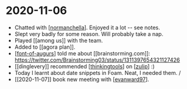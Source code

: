 # 2020-11-06

- Chatted with [[normanchella]]. Enjoyed it a lot -- see notes.
- Slept very badly for some reason. Will probably take a nap.
- Played [[among us]] with the team.
- Added to [[agora plan]].
- [[font-of-augurs]] told me about [[brainstorming.com]]: https://twitter.com/Brainstorming03/status/1311397654321127426
- [[dinglevery]] recommended [[thinkingtools]] on [[zulip]] :)
- Today I learnt about date snippets in Foam. Neat, I needed them. /
- [[2020-11-07]] book new meeting with [[evanward97]].

[//begin]: # "Autogenerated link references for markdown compatibility"
[normanchella]: ../normanchella "Normanchella"
[font-of-augurs]: ../font-of-augurs "Font of Augurs"
[thinkingtools]: ../thinkingtools "Thinkingtools"
[zulip]: ../zulip "Zulip"
[evanward97]: ../evanward97 "Evanward97"
[//end]: # "Autogenerated link references"